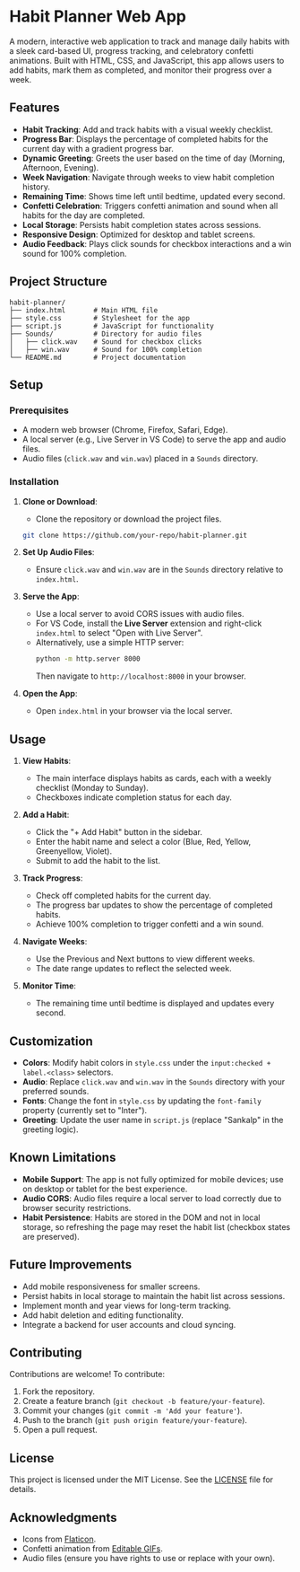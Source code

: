 # Habit Planner Web App

A modern, interactive web application to track and manage daily habits with a sleek card-based UI, progress tracking, and celebratory confetti animations. Built with HTML, CSS, and JavaScript, this app allows users to add habits, mark them as completed, and monitor their progress over a week.

## Features

- **Habit Tracking**: Add and track habits with a visual weekly checklist.
- **Progress Bar**: Displays the percentage of completed habits for the current day with a gradient progress bar.
- **Dynamic Greeting**: Greets the user based on the time of day (Morning, Afternoon, Evening).
- **Week Navigation**: Navigate through weeks to view habit completion history.
- **Remaining Time**: Shows time left until bedtime, updated every second.
- **Confetti Celebration**: Triggers confetti animation and sound when all habits for the day are completed.
- **Local Storage**: Persists habit completion states across sessions.
- **Responsive Design**: Optimized for desktop and tablet screens.
- **Audio Feedback**: Plays click sounds for checkbox interactions and a win sound for 100% completion.

## Project Structure

```
habit-planner/
├── index.html       # Main HTML file
├── style.css        # Stylesheet for the app
├── script.js        # JavaScript for functionality
├── Sounds/          # Directory for audio files
│   ├── click.wav    # Sound for checkbox clicks
│   ├── win.wav      # Sound for 100% completion
└── README.md        # Project documentation
```

## Setup

### Prerequisites
- A modern web browser (Chrome, Firefox, Safari, Edge).
- A local server (e.g., Live Server in VS Code) to serve the app and audio files.
- Audio files (`click.wav` and `win.wav`) placed in a `Sounds` directory.

### Installation
1. **Clone or Download**:
   - Clone the repository or download the project files.
   ```bash
   git clone https://github.com/your-repo/habit-planner.git
   ```

2. **Set Up Audio Files**:
   - Ensure `click.wav` and `win.wav` are in the `Sounds` directory relative to `index.html`.

3. **Serve the App**:
   - Use a local server to avoid CORS issues with audio files.
   - For VS Code, install the **Live Server** extension and right-click `index.html` to select "Open with Live Server".
   - Alternatively, use a simple HTTP server:
     ```bash
     python -m http.server 8000
     ```
     Then navigate to `http://localhost:8000` in your browser.

4. **Open the App**:
   - Open `index.html` in your browser via the local server.

## Usage

1. **View Habits**:
   - The main interface displays habits as cards, each with a weekly checklist (Monday to Sunday).
   - Checkboxes indicate completion status for each day.

2. **Add a Habit**:
   - Click the "+ Add Habit" button in the sidebar.
   - Enter the habit name and select a color (Blue, Red, Yellow, Greenyellow, Violet).
   - Submit to add the habit to the list.

3. **Track Progress**:
   - Check off completed habits for the current day.
   - The progress bar updates to show the percentage of completed habits.
   - Achieve 100% completion to trigger confetti and a win sound.

4. **Navigate Weeks**:
   - Use the Previous and Next buttons to view different weeks.
   - The date range updates to reflect the selected week.

5. **Monitor Time**:
   - The remaining time until bedtime is displayed and updates every second.

## Customization

- **Colors**: Modify habit colors in `style.css` under the `input:checked + label.<class>` selectors.
- **Audio**: Replace `click.wav` and `win.wav` in the `Sounds` directory with your preferred sounds.
- **Fonts**: Change the font in `style.css` by updating the `font-family` property (currently set to "Inter").
- **Greeting**: Update the user name in `script.js` (replace "Sankalp" in the greeting logic).

## Known Limitations

- **Mobile Support**: The app is not fully optimized for mobile devices; use on desktop or tablet for the best experience.
- **Audio CORS**: Audio files require a local server to load correctly due to browser security restrictions.
- **Habit Persistence**: Habits are stored in the DOM and not in local storage, so refreshing the page may reset the habit list (checkbox states are preserved).

## Future Improvements

- Add mobile responsiveness for smaller screens.
- Persist habits in local storage to maintain the habit list across sessions.
- Implement month and year views for long-term tracking.
- Add habit deletion and editing functionality.
- Integrate a backend for user accounts and cloud syncing.

## Contributing

Contributions are welcome! To contribute:
1. Fork the repository.
2. Create a feature branch (`git checkout -b feature/your-feature`).
3. Commit your changes (`git commit -m 'Add your feature'`).
4. Push to the branch (`git push origin feature/your-feature`).
5. Open a pull request.

## License

This project is licensed under the MIT License. See the [LICENSE](LICENSE) file for details.

## Acknowledgments

- Icons from [Flaticon](https://www.flaticon.com).
- Confetti animation from [Editable GIFs](https://editablegifs.com).
- Audio files (ensure you have rights to use or replace with your own).